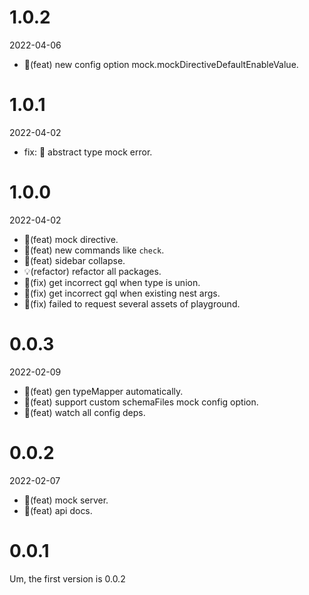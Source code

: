 # 1.0.2

2022-04-06

- 🎸(feat) new config option mock.mockDirectiveDefaultEnableValue.

# 1.0.1

2022-04-02

- fix: 🐛 abstract type mock error.

# 1.0.0

2022-04-02

- 🎸(feat) mock directive.
- 🎸(feat) new commands like `check`.
- 🎸(feat) sidebar collapse.
- 💡(refactor) refactor all packages.
- 🐛(fix) get incorrect gql when type is union.
- 🐛(fix) get incorrect gql when existing nest args.
- 🐛(fix) failed to request several assets of playground.

# 0.0.3

2022-02-09

- 🎸(feat) gen typeMapper automatically.
- 🎸(feat) support custom schemaFiles mock config option.
- 🎸(feat) watch all config deps.

# 0.0.2

2022-02-07

- 🎸(feat) mock server.
- 🎸(feat) api docs.

# 0.0.1

Um, the first version is 0.0.2
